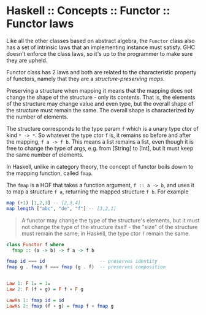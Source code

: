 # Haskell :: Concepts :: Functor :: Functor laws

Like all the other classes based on abstract algebra, the `Functor` class also has a set of intrinsic laws that an implementing instance must satisfy. GHC doesn't enforce the class laws, so it's up to the programmer to make sure they are upheld.

Functor class has 2 laws and both are related to the characteristic property of functors, namely that they are a *structure-preserving maps*.

Preserving a structure when mapping it means that the mapping does not change the shape of the structure - only its contents. That is, the elements of the structure may change value and even type, but the overall shape of the structure must remain the same. The overall shape is characterized by the number of elements.

The structure corresponds to the type param `f` which is a unary type ctor of kind `* -> *`. So whatever the type ctor `f` is, it remains so before and after the mapping, `f a -> f b`. This means a list remains a list, even though it is free to change the type of args, e.g. from [String] to [Int], but it must keep the same number of elements.

In Haskell, unlike in category theory, the concept of functor boils dowm to the mapping function, called `fmap`.

The `fmap` is a HOF that takes a function argument, `f :: a -> b`, and uses it to map a structure `f a`, returning the mapped structure `f b`. For example

```hs
map (+1) [1,2,3] -- [2,3,4]
map length ["abc", "de", "f"] -- [3,2,1]
```


>A functor may change the type of the structure's elements, but it must not change the type of the structure itself - the "size" of the structure must remain the same; in Haskell, the type ctor `f` remain the same.


```hs
class Functor f where
  fmap :: (a -> b) -> f a -> f b

fmap id === id                    -- preserves identity
fmap g . fmap f === fmap (g . f)  -- preserves composition


Law 1: F 1ₘ = 1ₘ
Law 2: F (f ∘ g) = F f ∘ F g

LawHs 1: fmap id = id
LawHs 2: fmap (f ∘ g) = fmap f ∘ fmap g
```
